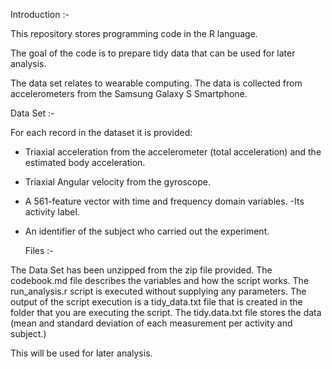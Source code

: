 Introduction :-

This repository stores programming code in the R language.

The goal of the code is to prepare tidy data that can be used for later analysis.

The data set relates to wearable computing. The data is collected from accelerometers from the Samsung Galaxy S Smartphone.

   Data Set :-

For each record in the dataset it is provided:
- Triaxial acceleration from the accelerometer (total acceleration) and the estimated body acceleration.
- Triaxial Angular velocity from the gyroscope.
- A 561-feature vector with time and frequency domain variables.
-Its activity label.
- An identifier of the subject who carried out the experiment.

   Files :-

The Data Set has been unzipped from the zip file provided.
The codebook.md file describes the variables and how the script works.
The run_analysis.r script is executed without supplying any parameters.
The output of the script execution is a tidy_data.txt file that is created in the folder that you are executing the script.
The tidy.data.txt file stores the data (mean and standard deviation of each measurement per activity and subject.)

This will be used for later analysis.
